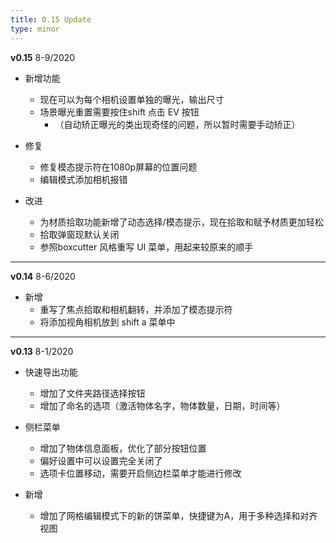 ```yaml
---
title: 0.15 Update
type: minor
---
```



**v0.15** 8-9/2020

+ 新增功能
    + 现在可以为每个相机设置单独的曝光，输出尺寸
    + 场景曝光重置需要按住shift 点击 EV 按钮
        + （自动矫正曝光的类出现奇怪的问题，所以暂时需要手动矫正）

+ 修复
    + 修复模态提示符在1080p屏幕的位置问题
    + 编辑模式添加相机报错
+ 改进
    + 为材质拾取功能新增了动态选择/模态提示，现在拾取和赋予材质更加轻松
    + 拾取弹窗现默认关闭
    + 参照boxcutter 风格重写 UI 菜单，用起来较原来的顺手



***



**v0.14**  8-6/2020

+ 新增
    + 重写了焦点拾取和相机翻转，并添加了模态提示符
    + 将添加视角相机放到 shift a 菜单中



***



**v0.13**  8-1/2020


+ 快速导出功能
    + 增加了文件夹路径选择按钮
    + 增加了命名的选项（激活物体名字，物体数量，日期，时间等）

+ 侧栏菜单
    + 增加了物体信息面板，优化了部分按钮位置
    + 偏好设置中可以设置完全关闭了
    + 选项卡位置移动，需要开启侧边栏菜单才能进行修改
+ 新增
    + 增加了网格编辑模式下的新的饼菜单，快捷键为A，用于多种选择和对齐视图
